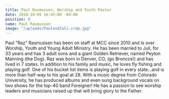 ```yaml
---
title: Paul Rasmussen, Worship and Youth Pastor
date: 2018-10-05 16:47:00 -04:00
position: 0
name: Paul Rasmussen
image: "/uploads/PaulandJuli.crop.jpg"
---
```


Paul "Raz" Rasmussen has been on staff at MCC since 2010 and is over Worship, Youth and Young Adult Ministry. He has been married to Juli, for 33 years and has 3 adult sons and a giant Golden Retriever, named Peyton Manning (the Dog). Raz was born in Denver, CO, (go Broncos!) and has lived in 7 states. In addition to his family and music, he loves fly fishing and playing golf. One of his bucket list items is playing golf in every state...and is more than half-way to his goal at 28. With a music degree from Colorado University, he has produced albums and even sung background vocals on two shows for the top-40 band Foreigner! He has a passion to see worship leaders and musicians raised up that will bring glory to the Father.